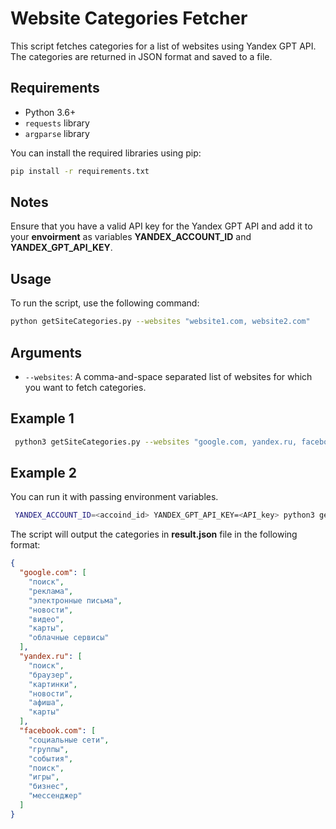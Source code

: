 # Website Categories Fetcher

This script fetches categories for a list of websites using Yandex GPT API. The categories are returned in JSON format and saved to a file.

## Requirements

- Python 3.6+
- `requests` library
- `argparse` library

You can install the required libraries using pip:

```bash
pip install -r requirements.txt
```
## Notes
Ensure that you have a valid API key for the Yandex GPT API and add it to your <b>envoirment</b> as variables <b>YANDEX_ACCOUNT_ID</b> and <b>YANDEX_GPT_API_KEY</b>.

## Usage
To run the script, use the following command:

```bash
python getSiteCategories.py --websites "website1.com, website2.com"
```
## Arguments

- `--websites`: A comma-and-space separated list of websites for which you want to fetch categories.

## Example 1
```bash
 python3 getSiteCategories.py --websites "google.com, yandex.ru, facebook.com"
```

## Example 2
You can run it with passing environment variables.
```bash
 YANDEX_ACCOUNT_ID=<accoind_id> YANDEX_GPT_API_KEY=<API_key> python3 getSiteCategories.py --websites "google.com, yandex.ru, facebook.com"
```
The script will output the categories in <b>result.json</b> file in the following format:

```json
{
  "google.com": [
    "поиск",
    "реклама",
    "электронные письма",
    "новости",
    "видео",
    "карты",
    "облачные сервисы"
  ],
  "yandex.ru": [
    "поиск",
    "браузер",
    "картинки",
    "новости",
    "афиша",
    "карты"
  ],
  "facebook.com": [
    "социальные сети",
    "группы",
    "события",
    "поиск",
    "игры",
    "бизнес",
    "мессенджер"
  ]
}
```

